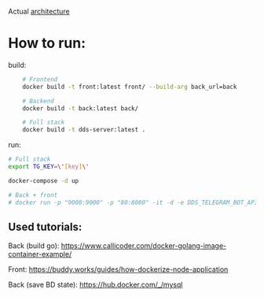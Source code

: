 Actual [architecture](https://drive.google.com/file/d/15fMMwrnjRqEWKmM2lyuCKiQUysKWQnqe/view?usp=sharing)



# How to run:

build:

``` bash
	# Frontend
	docker build -t front:latest front/ --build-arg back_url=back
```


```bash
	# Backend
	docker build -t back:latest back/
```

``` bash
	# Full stack
	docker build -t dds-server:latest . 
```


run:

```bash
# Full stack
export TG_KEY=\'[key]\'

docker-compose -d up

# Back + front
# docker run -p "9000:9000" -p "80:8080" -it -d -e DDS_TELEGRAM_BOT_APIKEY='[actual key]' --network host dds-server:latest

```

## Used tutorials:

Back (build go):
https://www.callicoder.com/docker-golang-image-container-example/

Front:
https://buddy.works/guides/how-dockerize-node-application

Back (save BD state):
https://hub.docker.com/_/mysql
